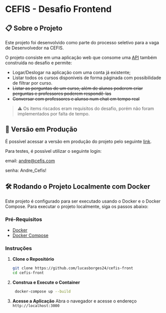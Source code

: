 # CEFIS - Desafio Frontend

## 📋 Sobre o Projeto

Este projeto foi desenvolvido como parte do processo seletivo para a vaga de Desenvolvedor na CEFIS.

O projeto consiste em uma aplicação web que consome uma [API](https://github.com/lucasborges24/cefis) também construída no desafio e permite:

- Logar/Deslogar na aplicação com uma conta já existente;
- Listar todos os cursos disponíveis de forma páginada com possibilidade de filtrar por curso.
- ~~Listar as perguntas de um curso, além de alunos poderem criar perguntas e professores poderem respondê-las~~
- ~~Conversar com professores e alunso num chat em tempo real~~

> ⚠️ Os items riscados eram requisitos do desafio, porém não foram implementados por falta de tempo.

## 🚀 Versão em Produção

É possível acessar a versão em produção do projeto pelo seguinte [link](https://cefis-front.vercel.app/).

Para testes, é possível utilizar o seguinte login:

email: andre@cefis.com

senha: Andre_Cefis!

## 🛠️ Rodando o Projeto Localmente com Docker

Este projeto é configurado para ser executado usando o Docker e o Docker Compose. Para executar o projeto localmente, siga os passos abaixo:

### Pré-Requisitos

- [Docker](https://www.docker.com/get-started)
- [Docker Compose](https://docs.docker.com/compose/install/)

### Instruções

1. **Clone o Repositório**

   ```sh
   git clone https://github.com/lucasborges24/cefis-front
   cd cefis-front
   ```

2. **Construa e Execute o Container**

   ```sh
    docker-compose up --build
   ```

3. **Acesse a Aplicação**
   Abra o navegador e acesse o endereço `http://localhost:3000`
